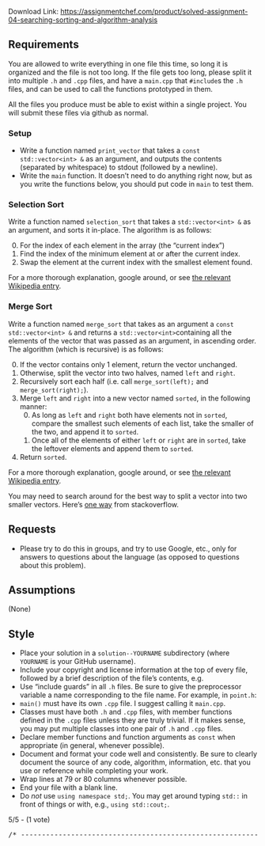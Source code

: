 Download Link: https://assignmentchef.com/product/solved-assignment-04-searching-sorting-and-algorithm-analysis
<br>
<h2><a id="user-content-requirements" class="anchor" href="https://github.com/timferido/assignment-04#requirements" aria-hidden="true"></a>Requirements</h2>

You are allowed to write everything in one file this time, so long it is organized and the file is not too long. If the file gets too long, please split it into multiple <code>.h</code> and <code>.cpp</code> files, and have a <code>main.cpp</code> that <code>#include</code>s the <code>.h</code> files, and can be used to call the functions prototyped in them.

All the files you produce must be able to exist within a single project. You will submit these files via github as normal.

<h3><a id="user-content-setup" class="anchor" href="https://github.com/timferido/assignment-04#setup" aria-hidden="true"></a>Setup</h3>

<ul>

 <li>Write a function named <code>print_vector</code> that takes a <code>const std::vector&lt;int&gt; &amp;</code> as an argument, and outputs the contents (separated by whitespace) to stdout (followed by a newline).</li>

 <li>Write the <code>main</code> function. It doesn’t need to do anything right now, but as you write the functions below, you should put code in <code>main</code> to test them.</li>

</ul>

<h3><a id="user-content-selection-sort" class="anchor" href="https://github.com/timferido/assignment-04#selection-sort" aria-hidden="true"></a>Selection Sort</h3>

Write a function named <code>selection_sort</code> that takes a <code>std::vector&lt;int&gt; &amp;</code> as an argument, and sorts it in-place. The algorithm is as follows:

<ol start="0">

 <li>For the index of each element in the array (the “current index”)</li>

 <li>Find the index of the minimum element at or after the current index.</li>

 <li>Swap the element at the current index with the smallest element found.</li>

</ol>

For a more thorough explanation, google around, or see <a href="https://en.wikipedia.org/wiki/Selection_sort" rel="nofollow">the relevant Wikipedia entry</a>.

<h3><a id="user-content-merge-sort" class="anchor" href="https://github.com/timferido/assignment-04#merge-sort" aria-hidden="true"></a>Merge Sort</h3>

Write a function named <code>merge_sort</code> that takes as an argument a <code>const std::vector&lt;int&gt; &amp;</code> and returns a <code>std::vector&lt;int&gt;</code>containing all the elements of the vector that was passed as an argument, in ascending order. The algorithm (which is recursive) is as follows:

<ol start="0">

 <li>If the vector contains only 1 element, return the vector unchanged.</li>

 <li>Otherwise, split the vector into two halves, named <code>left</code> and <code>right</code>.</li>

 <li>Recursively sort each half (i.e. call <code>merge_sort(left);</code> and <code>merge_sort(right);</code>).</li>

 <li>Merge <code>left</code> and <code>right</code> into a new vector named <code>sorted</code>, in the following manner:

  <ol start="0">

   <li>As long as <code>left</code> and <code>right</code> both have elements not in <code>sorted</code>, compare the smallest such elements of each list, take the smaller of the two, and append it to <code>sorted</code>.</li>

   <li>Once all of the elements of either <code>left</code> or <code>right</code> are in <code>sorted</code>, take the leftover elements and append them to <code>sorted</code>.</li>

  </ol></li>

 <li>Return <code>sorted</code>.</li>

</ol>

For a more thorough explanation, google around, or see <a href="https://en.wikipedia.org/wiki/Merge_sort" rel="nofollow">the relevant Wikipedia entry</a>.

You may need to search around for the best way to split a vector into two smaller vectors. Here’s <a href="https://stackoverflow.com/a/9811343" rel="nofollow">one way</a> from stackoverflow.

<h2><a id="user-content-requests" class="anchor" href="https://github.com/timferido/assignment-04#requests" aria-hidden="true"></a>Requests</h2>

<ul>

 <li>Please try to do this in groups, and try to use Google, etc., only for answers to questions about the language (as opposed to questions about this problem).</li>

</ul>

<h2><a id="user-content-assumptions" class="anchor" href="https://github.com/timferido/assignment-04#assumptions" aria-hidden="true"></a>Assumptions</h2>

(None)

<h2><a id="user-content-style" class="anchor" href="https://github.com/timferido/assignment-04#style" aria-hidden="true"></a>Style</h2>

<ul>

 <li>Place your solution in a <code>solution--YOURNAME</code> subdirectory (where <code>YOURNAME</code> is your GitHub username).</li>

 <li>Include your copyright and license information at the top of every file, followed by a brief description of the file’s contents, e.g.</li>

 <li>Use “include guards” in all <code>.h</code> files. Be sure to give the preprocessor variable a name corresponding to the file name. For example, in <code>point.h</code>:</li>

 <li><code>main()</code> must have its own <code>.cpp</code> file. I suggest calling it <code>main.cpp</code>.</li>

 <li>Classes must have both <code>.h</code> and <code>.cpp</code> files, with member functions defined in the <code>.cpp</code> files unless they are truly trivial. If it makes sense, you may put multiple classes into one pair of <code>.h</code> and <code>.cpp</code> files.</li>

 <li>Declare member functions and function arguments as <code>const</code> when appropriate (in general, whenever possible).</li>

 <li>Document and format your code well and consistently. Be sure to clearly document the source of any code, algorithm, information, etc. that you use or reference while completing your work.</li>

 <li>Wrap lines at 79 or 80 columns whenever possible.</li>

 <li>End your file with a blank line.</li>

 <li>Do <em>not</em> use <code>using namespace std;</code>. You may get around typing <code>std::</code> in front of things or with, e.g., <code>using std::cout;</code>.</li>

</ul>

5/5 - (1 vote)

<pre><span class="pl-c">/* ----------------------------------------------------------------------------</span><span class="pl-c"> * Copyright &amp;copy; 2016 Ben Blazak &lt;<a href="/cdn-cgi/l/email-protection" class="__cf_email__" data-cfemail="5331313f322932381335263f3f3621273c3d7d363726">[email protected]</a>&gt;</span><span class="pl-c"> * Released under the [MIT License] (http://opensource.org/licenses/MIT)</span><span class="pl-c"> * ------------------------------------------------------------------------- */</span><span class="pl-c">/**</span><span class="pl-c"> * A short program to print "Hello World!" to standard output.</span><span class="pl-c"> */</span></pre>